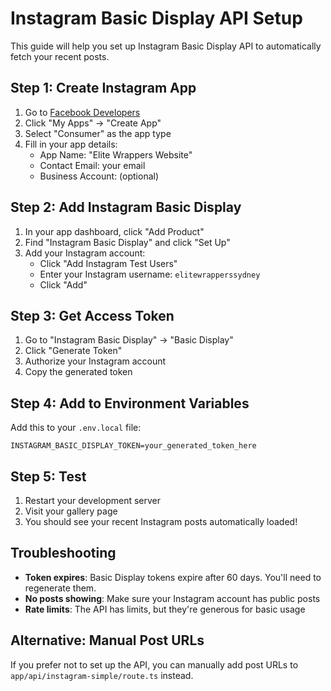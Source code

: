 # Instagram Basic Display API Setup

This guide will help you set up Instagram Basic Display API to automatically fetch your recent posts.

## Step 1: Create Instagram App

1. Go to [Facebook Developers](https://developers.facebook.com/)
2. Click "My Apps" → "Create App"
3. Select "Consumer" as the app type
4. Fill in your app details:
   - App Name: "Elite Wrappers Website"
   - Contact Email: your email
   - Business Account: (optional)

## Step 2: Add Instagram Basic Display

1. In your app dashboard, click "Add Product"
2. Find "Instagram Basic Display" and click "Set Up"
3. Add your Instagram account:
   - Click "Add Instagram Test Users"
   - Enter your Instagram username: `elitewrapperssydney`
   - Click "Add"

## Step 3: Get Access Token

1. Go to "Instagram Basic Display" → "Basic Display"
2. Click "Generate Token"
3. Authorize your Instagram account
4. Copy the generated token

## Step 4: Add to Environment Variables

Add this to your `.env.local` file:

```env
INSTAGRAM_BASIC_DISPLAY_TOKEN=your_generated_token_here
```

## Step 5: Test

1. Restart your development server
2. Visit your gallery page
3. You should see your recent Instagram posts automatically loaded!

## Troubleshooting

- **Token expires**: Basic Display tokens expire after 60 days. You'll need to regenerate them.
- **No posts showing**: Make sure your Instagram account has public posts
- **Rate limits**: The API has limits, but they're generous for basic usage

## Alternative: Manual Post URLs

If you prefer not to set up the API, you can manually add post URLs to `app/api/instagram-simple/route.ts` instead. 